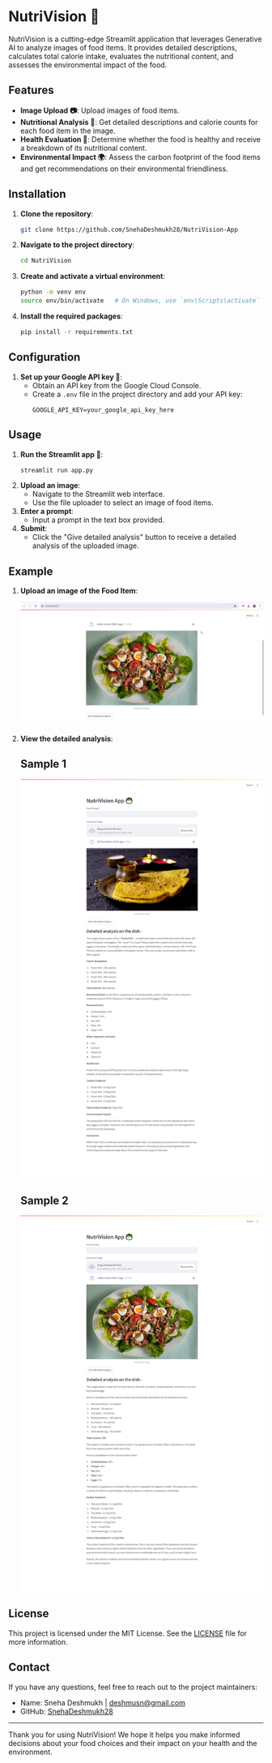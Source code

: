 # NutriVision 🥗

NutriVision is a cutting-edge Streamlit application that leverages Generative AI to analyze images of food items. It provides detailed descriptions, calculates total calorie intake, evaluates the nutritional content, and assesses the environmental impact of the food. 

## Features

- **Image Upload 📷**: Upload images of food items.
- **Nutritional Analysis 🍏**: Get detailed descriptions and calorie counts for each food item in the image.
- **Health Evaluation 💪**: Determine whether the food is healthy and receive a breakdown of its nutritional content.
- **Environmental Impact 🌍**: Assess the carbon footprint of the food items and get recommendations on their environmental friendliness.

## Installation

1. **Clone the repository**:
    ```bash
    git clone https://github.com/SnehaDeshmukh28/NutriVision-App
    ```
2. **Navigate to the project directory**:
    ```bash
    cd NutriVision
    ```
3. **Create and activate a virtual environment**:
    ```bash
    python -m venv env
    source env/bin/activate   # On Windows, use `env\Scripts\activate`
    ```
4. **Install the required packages**:
    ```bash
    pip install -r requirements.txt
    ```

## Configuration

1. **Set up your Google API key 🔑**:
    - Obtain an API key from the Google Cloud Console.
    - Create a `.env` file in the project directory and add your API key:
      ```plaintext
      GOOGLE_API_KEY=your_google_api_key_here
      ```

## Usage

1. **Run the Streamlit app 🚀**:
    ```bash
    streamlit run app.py
    ```
2. **Upload an image**:
    - Navigate to the Streamlit web interface.
    - Use the file uploader to select an image of food items.
3. **Enter a prompt**:
    - Input a prompt in the text box provided.
4. **Submit**:
    - Click the "Give detailed analysis" button to receive a detailed analysis of the uploaded image.

## Example

1. **Upload an image of the Food Item**:

    ![Upload Food Item Example](images/FoodImageUpload.png)
2. **View the detailed analysis**:
    ## Sample 1
    ![Analysis Example 1](images/PuranPoliAnalysis.png)

    ## Sample 2
    ![Analysis Example 2](images/Analysis.png)

## License

This project is licensed under the MIT License. See the [LICENSE](LICENSE) file for more information.

## Contact

If you have any questions, feel free to reach out to the project maintainers:

- Name: Sneha Deshmukh | deshmusn@gmail.com
- GitHub: [SnehaDeshmukh28](https://github.com/SnehaDeshmukh28)

---

Thank you for using NutriVision! We hope it helps you make informed decisions about your food choices and their impact on your health and the environment.